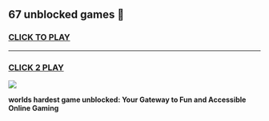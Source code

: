
## 67 unblocked games 👋
<h3>
<a href="https://premium.freeplayer.one?title=67_unblocked_games&ref=13F">CLICK TO PLAY</a></h3>
<hr>

<h3>
<a href="https://premium.freeplayer.one?title=67_unblocked_games&ref=13F">CLICK 2 PLAY</a>
  
</h3>

<a href="https://premium.freeplayer.one?title=67_unblocked_games&ref=12F/"><img src="https://clearcache.store/games.png"></a>


**worlds hardest game unblocked: Your Gateway to Fun and Accessible Online Gaming**
